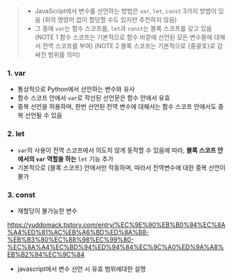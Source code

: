 > - JavaScript에서 변수를 선언하는 방법은 `var`, `let`, `const` 3가지 방법이 있음
>   (위의 명령어 없이 할당할 수도 있지만 추천하지 않음)
> - 그 중에 `var`는 함수 스코프를, `let`과 `const`는 블록 스코프를 갖고 있음
>   (NOTE 1 함수 스코프는 기본적으로 함수 바깥에 선언된 모든 변수들에 대해서 전역 스코프를 부여)
>   (NOTE 2 블록 스코프는 기본적으로 {중괄호}로 감싸진 범위를 의미)

### 1. var

- 통상적으로 Python에서 선언하는 변수와 유사
- 함수 스코프 안에서 `var`로 작선된 선언문은 함수 안에서 유효
- 중복 선언을 허용하며, 한번 선언된 전역 변수에 대해서는 함수 스코프 안에서도 중복 선언될 수 있음

### 2. let

- `var`의 사용이 전역 스코프에서 의도치 않게 동작할 수 있음에 따라, **블록 스코프 안에서의 `var` 역할을 하는** `let` 기능 추가
- 기본적으로 {블록 스코프} 안에서만 작동하며, 따라서 전역변수에 대한 중복 선언이 불가

### 3. const

- 재할당이 불가능한 변수


https://yuddomack.tistory.com/entry/%EC%9E%90%EB%B0%94%EC%8A%A4%ED%81%AC%EB%A6%BD%ED%8A%B8-%EB%B3%80%EC%88%98%EC%99%80-%EC%8A%A4%EC%BD%94%ED%94%84%EC%9C%A0%ED%9A%A8%EB%B2%94%EC%9C%84

- javascript에서 변수 선언 시 유효 범위에대한 설명
